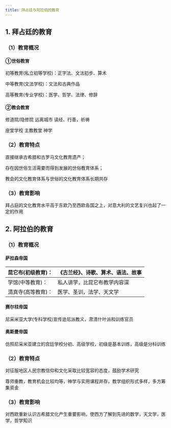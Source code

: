 ```yaml
---
title: 拜占廷与阿拉伯的教育
---
```


## 1. 拜占廷的教育



### （1）教育概况



#### ①世俗教育



初等教育(私立初等学校)：正字法、文法初步、算术



中等教育(文法学校)：文法和古典作品



高等教育(专业学校)：医学、哲学、法律、修辞



#### ②教会教育



修道院/隐修院 远离城市 读经、行善，祈祷



座堂学校 主教教堂 神学



### （2）教育特点



直接继承古希腊和古罗马文化教育遗产；



存在因世俗生活需要而得到发展的世俗教育体系；



教会的文化教育体系与世俗的文化教育体系长期共存



### （3）教育影响



拜占庭的文化教育水平高于东欧乃至西欧各国之上，对意大利的文艺复兴也起了一定的作用



## 2. 阿拉伯的教育



### （1）教育概况



#### 萨拉森帝国

| 昆它布(初级教育)： | 《古兰经》、诗歌、算术、语法、故事 |
| ------------------ | ---------------------------------- |
| 学馆(中等教育)：   | 私人讲学，比昆它布教学内容深       |
| 清真寺(高等教育)： | 医学、圣训，法学、天文学           |



#### 赛尔柱帝国



尼采米亚大学(专科学校)宣传逊尼派教义，肃清什叶派和训练官员



#### 奥斯曼帝国



仿照尼采米亚建立的宫廷学校分初、高级学校，初级是基本训练，高级是分科训练



### （2）教育特点



对征服地区人民宗教信仰和文化采取比较宽容的态度，鼓励学术研究



尊师重教，教育机会比较均等，神学与实用课程并存，教学组织形式多样，多方筹集资金



### （3）教育影响



对西欧重新认识古希腊文化产生重要影响，使西方了解到先进的数学，天文学，医学，哲学知识